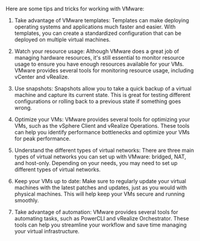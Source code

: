 Here are some tips and tricks for working with VMware:

1. Take advantage of VMware templates: Templates can make deploying operating systems and applications much faster and easier. With templates, you can create a standardized configuration that can be deployed on multiple virtual machines.

2. Watch your resource usage: Although VMware does a great job of managing hardware resources, it's still essential to monitor resource usage to ensure you have enough resources available for your VMs. VMware provides several tools for monitoring resource usage, including vCenter and vRealize.

3. Use snapshots: Snapshots allow you to take a quick backup of a virtual machine and capture its current state. This is great for testing different configurations or rolling back to a previous state if something goes wrong.

4. Optimize your VMs: VMware provides several tools for optimizing your VMs, such as the vSphere Client and vRealize Operations. These tools can help you identify performance bottlenecks and optimize your VMs for peak performance.

5. Understand the different types of virtual networks: There are three main types of virtual networks you can set up with VMware: bridged, NAT, and host-only. Depending on your needs, you may need to set up different types of virtual networks.

6. Keep your VMs up to date: Make sure to regularly update your virtual machines with the latest patches and updates, just as you would with physical machines. This will help keep your VMs secure and running smoothly.

7. Take advantage of automation: VMware provides several tools for automating tasks, such as PowerCLI and vRealize Orchestrator. These tools can help you streamline your workflow and save time managing your virtual infrastructure.
